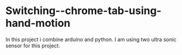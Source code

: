 # Switching--chrome-tab-using-hand-motion
In this project i combine arduino and python. I am using two ultra sonic sensor for this project. 
